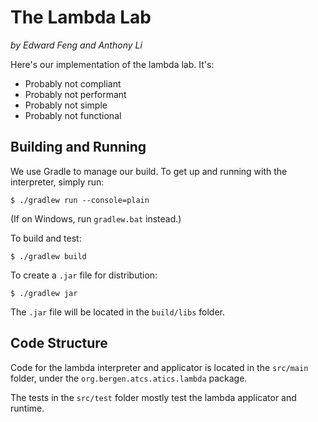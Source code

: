 # The Lambda Lab
*by Edward Feng and Anthony Li*

Here's our implementation of the lambda lab. It's:
* Probably not compliant
* Probably not performant
* Probably not simple
* Probably not functional

## Building and Running
We use Gradle to manage our build. To get up and running with the interpreter, simply run:
```shell script
$ ./gradlew run --console=plain
```
(If on Windows, run `gradlew.bat` instead.)

To build and test:
```shell script
$ ./gradlew build
```

To create a `.jar` file for distribution:
```shell script
$ ./gradlew jar
```
The `.jar` file will be located in the `build/libs` folder.

## Code Structure
Code for the lambda interpreter and applicator is located in the `src/main` folder, under the `org.bergen.atcs.atics.lambda` package.

The tests in the `src/test` folder mostly test the lambda applicator and runtime.
